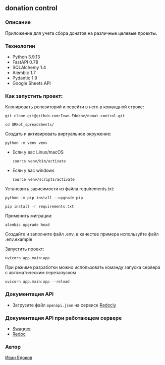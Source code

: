 ## donation control

### Описание
Приложение для учета сбора донатов на различные целевые проекты.

### Технологии

- Python 3.9.13
- FastAPI 0.78
- SQLAlchemy 1.4
- Alembic 1.7
- Pydantic 1.9
- Google Sheets API


### Как запустить проект:


Клонировать репозиторий и перейти в него в командной строке:

```
git clone git@github.com:Ivan-Edokov/donat-control.git
```

```
cd QRkot_spreadsheets/
```

Cоздать и активировать виртуальное окружение:

```
python -m venv venv
```

* Если у вас Linux/macOS

    ```
    source venv/bin/activate
    ```

* Если у вас windows

    ```
    source venv/scripts/activate
    ```

Установить зависимости из файла requirements.txt:

```
python -m pip install --upgrade pip
```

```
pip install -r requirements.txt
```

Применить миграции:

```
alembic upgrade head
```

Создайте и заполните файл .env, в качестве примера используйте файл .env.example

Запустить проект:

```
uvicorn app.main:app
```

При режиме разработки можно использовать команду запуска сервера с автоматическим перезапуском

```
uvicorn app.main:app --reload
```

###  Документация API

- Загрузите файл `openapi.json` на сервисе [Redocly](https://redocly.github.io/redoc/)

### Документация API  при работающем сервере
- [Swagger](http://127.0.0.1:8000/docs)
- [Redoc](http://127.0.0.1:8000/redoc)

### Автор
[Иван Едоков](https://github.com/Ivan-Edokov)